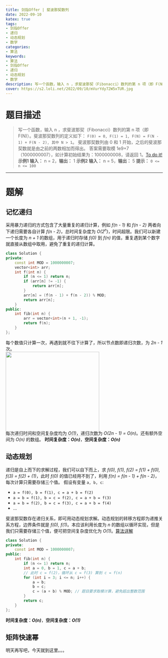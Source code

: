 ```yaml
---
title: 剑指Offer | 斐波那契数列
date: 2022-09-10
katex: true
tags:
- 剑指Offer
- 递归
- 动态规划
- 数学
categories:
- 算法
keywords:
- 算法
- 剑指Offer
- 递归
- 动态规划
- 数学
description: 写一个函数，输入 n ，求斐波那契（Fibonacci）数列的第 n 项（即 F(N)）。
cover: https://s2.loli.net/2022/09/10/mVurYdy72W5xTUR.jpg
---
```

# 题目描述
> 写一个函数，输入 n ，求斐波那契（Fibonacci）数列的第 n 项（即 F(N)）。斐波那契数列的定义如下：
> `F(0) = 0, F(1) = 1, F(N) = F(N - 1) + F(N - 2), 其中 N > 1`。
> 斐波那契数列由 0 和 1 开始，之后的斐波那契数就是由之前的两数相加而得出。
> 答案需要取模 1e9+7（1000000007），如计算初始结果为：1000000008，请返回 1。[To do it!](https://leetcode.cn/problems/fei-bo-na-qi-shu-lie-lcof/)
> **示例1 输入：** n = 2，**输出：** 1
> **示例2 输入：** n = 5，**输出：** 5
> **提示：** `0 <= n <= 100`

---

# 题解
## 记忆递归
采用暴力递归的方式包含了大量重复的递归计算，例如 *f(n - 1)* 和 *f(n - 2)* 两者向下递归需要各自计算 *f(n - 2)*，总时间复杂度为 *O($2^n$)*，时间超限。我们可以新建一个长度为 *n + 1* 的数组，用于递归时存储 *f(0)* 到 *f(n)* 的值，重复遇到某个数字就直接从数组中取用，避免了重复的递归计算。
```C++
class Solution {
private:
    const int MOD = 1000000007;
    vector<int> arr;
    int f(int n) {
        if (n <= 1) return n;
        if (arr[n] != -1) {
            return arr[n];
        }
        arr[n] = (f(n - 1) + f(n - 2)) % MOD;
        return arr[n];
    }
public:
    int fib(int n) {
        arr = vector<int>(n + 1, -1);
        return f(n);
    }
};
```
每个数值只计算一次，再遇到就不往下计算了，所以节点数即递归次数，为 *2n - 1* 次。
<img src='https://s2.loli.net/2022/09/10/gEt84M2z9fHPwip.png' style='margin-right: 400px; margin-bottom: -20px; width: 300px; height: 270px'/>
每次递归时间和空间复杂度均为 *O(1)*，递归次数为 *O(2n - 1) = O(n)*。还有额外空间为 *O(n)* 的数组。
**时间复杂度：_O(n)_**，**空间复杂度：_O(n)_**

## 动态规划
递归是自上而下的求解过程，我们可以自下而上，求 *f(0), f(1), f(2) = f(1) + f(0), f(3) = f(2) + (1)*，此时 *f(0)* 的值已经用不到了，利用 *f(n) = f(n - 1) + f(n - 2)*，每次计算只需要存储三个值。
假设有变量 `a, b, c`: 
- `a = f(0), b = f(1), c = a + b = f(2)`
- `a = b = f(1), b = c = f(2), c = a + b = f(3)`
- `a = b = f(2), b = c = f(3), c = a + b = f(4)`
- ...  

斐波那契数存在递归关系，即可用动态规划求解。动态规划的转移方程即为递推关系方程，边界条件就是 *f(0), f(1)*。本应该利用长度为 *n* 的数组以循环实现，但是我们只需要存储三个值，便可把空间复杂度优化为 *O(1)*。[算法详解](https://leetcode.cn/problems/fei-bo-na-qi-shu-lie-lcof/solution/fei-bo-na-qi-shu-lie-by-leetcode-solutio-hbss/)
```C++
class Solution {
private:
    const int MOD = 1000000007;
public:
    int fib(int n) {
        if (n <= 1) return n;
        int a = 0, b = 1, c = a + b;
        // 此时 c = f(2)，循环从 c = f(3) 算到 c = f(n)
        for (int i = 3; i <= n; i++) {
            a = b;
            b = c;
            c = (a + b) % MOD; // 题目要求取模计算，避免超出整数范围
        }
        return c;
    }
};
```
**时间复杂度：_O(n)_**，**空间复杂度：_O(1)_**

## 矩阵快速幂
明天再写吧，今天就到这里。。。
